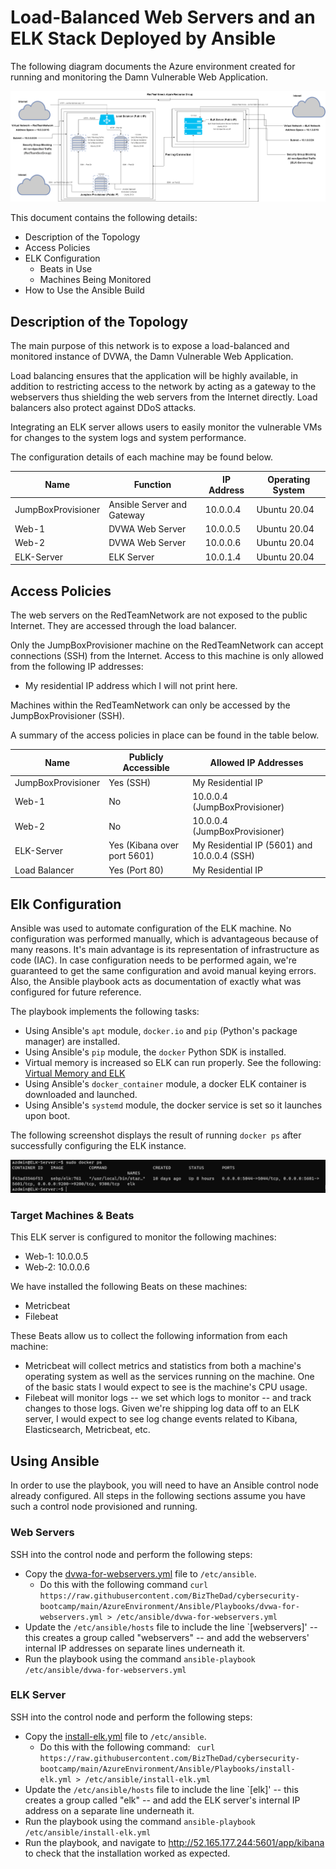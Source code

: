 # Load-Balanced Web Servers and an ELK Stack Deployed by Ansible
The following diagram documents the Azure environment created for running and monitoring the Damn Vulnerable Web Application.

![](./Diagrams/Unit-13-NetworkDiagram.png)

This document contains the following details:
- Description of the Topology
- Access Policies
- ELK Configuration
  - Beats in Use
  - Machines Being Monitored
- How to Use the Ansible Build

## Description of the Topology
The main purpose of this network is to expose a load-balanced and monitored instance of DVWA, the Damn Vulnerable Web Application.

Load balancing ensures that the application will be highly available, in addition to restricting access to the network by acting as a gateway to the webservers thus shielding the web servers from the Internet directly. Load balancers also protect against DDoS attacks.

Integrating an ELK server allows users to easily monitor the vulnerable VMs for changes to the system logs and system performance.

The configuration details of each machine may be found below.

| Name               | Function                    | IP Address | Operating System |
|--------------------|-----------------------------|------------|------------------|
| JumpBoxProvisioner | Ansible Server and Gateway  | 10.0.0.4   | Ubuntu 20.04     |
| Web-1              | DVWA Web Server             | 10.0.0.5   | Ubuntu 20.04     |
| Web-2              | DVWA Web Server             | 10.0.0.6   | Ubuntu 20.04     |
| ELK-Server         | ELK Server                  | 10.0.1.4   | Ubuntu 20.04     |

## Access Policies
The web servers on the RedTeamNetwork are not exposed to the public Internet. They are accessed through the load balancer. 

Only the JumpBoxProvisioner machine on the RedTeamNetwork can accept connections (SSH) from the Internet. Access to this machine is only allowed from the following IP addresses:
- My residential IP address which I will not print here.

Machines within the RedTeamNetwork can only be accessed by the JumpBoxProvisioner (SSH).

A summary of the access policies in place can be found in the table below.

| Name               | Publicly Accessible         | Allowed IP Addresses                        |
|--------------------|-----------------------------|---------------------------------------------|
| JumpBoxProvisioner | Yes (SSH)                   | My Residential IP                           |
| Web-1              | No                          | 10.0.0.4 (JumpBoxProvisioner)               |
| Web-2              | No                          | 10.0.0.4 (JumpBoxProvisioner)               |
| ELK-Server         | Yes (Kibana over port 5601) | My Residential IP (5601) and 10.0.0.4 (SSH) |
| Load Balancer      | Yes (Port 80)               | My Residential IP                           |

## Elk Configuration

Ansible was used to automate configuration of the ELK machine. No configuration was performed manually, which is advantageous because of many reasons. It's main advantage is its representation of infrastructure as code (IAC). In case configuration needs to be performed again, we're guaranteed to get the same configuration and avoid manual keying errors. Also, the Ansible playbook acts as documentation of exactly what was configured for future reference.

The playbook implements the following tasks:
- Using Ansible's `apt` module, `docker.io` and `pip` (Python's package manager) are installed.
- Using Ansible's `pip` module, the `docker` Python SDK is installed.
- Virtual memory is increased so ELK can run properly. See the following: [Virtual Memory and ELK](https://www.elastic.co/guide/en/elasticsearch/reference/current/vm-max-map-count.html)
- Using Ansible's `docker_container` module, a docker ELK container is downloaded and launched.
- Using Ansible's `systemd` module, the docker service is set so it launches upon boot.

The following screenshot displays the result of running `docker ps` after successfully configuring the ELK instance.

![](./Ansible/Images/docker-ps.PNG)

### Target Machines & Beats
This ELK server is configured to monitor the following machines:
- Web-1: 10.0.0.5
- Web-2: 10.0.0.6

We have installed the following Beats on these machines:
- Metricbeat
- Filebeat

These Beats allow us to collect the following information from each machine:
- Metricbeat will collect metrics and statistics from both a machine's operating system as well as the services running on the machine. One of the basic stats I would expect to see is the machine's CPU usage.
- Filebeat will monitor logs -- we set which logs to monitor -- and track changes to those logs. Given we're shipping log data off to an ELK server, I would expect to see log change events related to Kibana, Elasticsearch, Metricbeat, etc.

## Using Ansible
In order to use the playbook, you will need to have an Ansible control node already configured. All steps in the following sections assume you have such a control node provisioned and running.

### Web Servers
SSH into the control node and perform the following steps:
- Copy the [dvwa-for-webservers.yml](https://github.com/BizTheDad/cybersecurity-bootcamp/blob/main/AzureEnvironment/Ansible/Playbooks/dvwa-for-webservers.yml) file to `/etc/ansible`.
  - Do this with the following command `curl https://raw.githubusercontent.com/BizTheDad/cybersecurity-bootcamp/main/AzureEnvironment/Ansible/Playbooks/dvwa-for-webservers.yml > /etc/ansible/dvwa-for-webservers.yml`
- Update the `/etc/ansible/hosts` file to include the line `[webservers]' -- this creates a group called "webservers" -- and add the webservers' internal IP addresses on separate lines underneath it.
- Run the playbook using the command `ansible-playbook /etc/ansible/dvwa-for-webservers.yml`

### ELK Server
SSH into the control node and perform the following steps:
- Copy the [install-elk.yml](https://github.com/BizTheDad/cybersecurity-bootcamp/blob/main/AzureEnvironment/Ansible/Playbooks/install-elk.yml) file to `/etc/ansible`.
  - Do this with the following command: ` curl https://raw.githubusercontent.com/BizTheDad/cybersecurity-bootcamp/main/AzureEnvironment/Ansible/Playbooks/install-elk.yml > /etc/ansible/install-elk.yml`
- Update the `/etc/ansible/hosts` file to include the line `[elk]' -- this creates a group called "elk" -- and add the ELK server's internal IP address on a separate line underneath it.
- Run the playbook using the command `ansible-playbook /etc/ansible/install-elk.yml`
- Run the playbook, and navigate to http://52.165.177.244:5601/app/kibana to check that the installation worked as expected.
